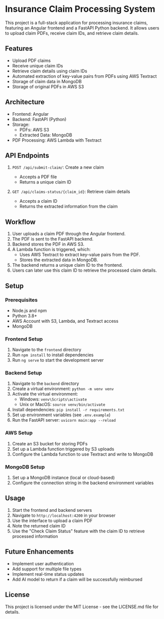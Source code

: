 # Insurance Claim Processing System

This project is a full-stack application for processing insurance claims, featuring an Angular frontend and a FastAPI Python backend. It allows users to upload claim PDFs, receive claim IDs, and retrieve claim details.

## Features

- Upload PDF claims
- Receive unique claim IDs
- Retrieve claim details using claim IDs
- Automated extraction of key-value pairs from PDFs using AWS Textract
- Storage of claim data in MongoDB
- Storage of original PDFs in AWS S3

## Architecture

- Frontend: Angular
- Backend: FastAPI (Python)
- Storage: 
  - PDFs: AWS S3
  - Extracted Data: MongoDB
- PDF Processing: AWS Lambda with Textract

## API Endpoints

1. `POST /api/submit-claim/`: Create a new claim
   - Accepts a PDF file
   - Returns a unique claim ID

2. `GET /api/claims-status/{claim_id}`: Retrieve claim details
   - Accepts a claim ID
   - Returns the extracted information from the claim

## Workflow

1. User uploads a claim PDF through the Angular frontend.
2. The PDF is sent to the FastAPI backend.
3. Backend stores the PDF in AWS S3.
4. A Lambda function is triggered, which:
   - Uses AWS Textract to extract key-value pairs from the PDF.
   - Stores the extracted data in MongoDB.
5. The backend returns a unique claim ID to the frontend.
6. Users can later use this claim ID to retrieve the processed claim details.

## Setup

### Prerequisites

- Node.js and npm
- Python 3.8+
- AWS Account with S3, Lambda, and Textract access
- MongoDB

### Frontend Setup

1. Navigate to the `frontend` directory
2. Run `npm install` to install dependencies
3. Run `ng serve` to start the development server

### Backend Setup

1. Navigate to the `backend` directory
2. Create a virtual environment: `python -m venv venv`
3. Activate the virtual environment:
   - Windows: `venv\Scripts\activate`
   - Unix or MacOS: `source venv/bin/activate`
4. Install dependencies: `pip install -r requirements.txt`
5. Set up environment variables (see `.env.example`)
6. Run the FastAPI server: `uvicorn main:app --reload`

### AWS Setup

1. Create an S3 bucket for storing PDFs
2. Set up a Lambda function triggered by S3 uploads
3. Configure the Lambda function to use Textract and write to MongoDB

### MongoDB Setup

1. Set up a MongoDB instance (local or cloud-based)
2. Configure the connection string in the backend environment variables

## Usage

1. Start the frontend and backend servers
2. Navigate to `http://localhost:4200` in your browser
3. Use the interface to upload a claim PDF
4. Note the returned claim ID
5. Use the "Check Claim Status" feature with the claim ID to retrieve processed information

## Future Enhancements

- Implement user authentication
- Add support for multiple file types
- Implement real-time status updates
- Add AI model to return if a claim will be successfully reimbursed
## License

This project is licensed under the MIT License - see the LICENSE.md file for details.
